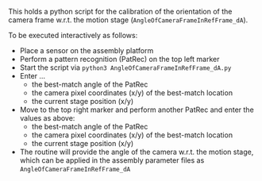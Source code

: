 This holds a python script for the calibration of the orientation of the camera frame w.r.t. the motion stage (`AngleOfCameraFrameInRefFrame_dA`).

To be executed interactively as follows:
 * Place a sensor on the assembly platform
 * Perform a pattern recognition (PatRec) on the top left marker
 * Start the script via `python3 AngleOfCameraFrameInRefFrame_dA.py`
 * Enter ...
   * the best-match angle of the PatRec
   * the camera pixel coordinates (x/y) of the best-match location
   * the current stage position (x/y)
 * Move to the top right marker and perform another PatRec and enter the values as above:
   * the best-match angle of the PatRec
   * the camera pixel coordinates (x/y) of the best-match location
   * the current stage position (x/y)
 * The routine will provide the angle of the camera w.r.t. the motion stage, which can be applied in the assembly parameter files as `AngleOfCameraFrameInRefFrame_dA`
